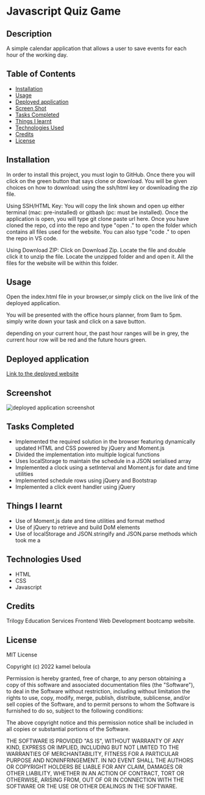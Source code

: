 # Javascript Quiz Game

## Description

A simple calendar application that allows a user to save events for each hour of the working day.

## Table of Contents

- [Installation](#installation)
- [Usage](#usage)
- [Deployed application](#deployed-application)
- [Screen Shot](#screenshot)
- [Tasks Completed](#tasks-completed)
- [Things I learnt](#things-i-learnt)
- [Technologies Used](#technologies-used)
- [Credits](#credits)
- [License](#license)


## Installation


In order to install this project, you must login to GitHub. Once there you will click on the green button that says clone or download. You will be given choices on how to download: using the ssh/html key or downloading the zip file.

Using SSH/HTML Key: You will copy the link shown and open up either terminal (mac: pre-installed) or gitbash (pc: must be installed). Once the application is open, you will type git clone paste url here. Once you have cloned the repo, cd into the repo and type "open ." to open the folder which contains all files used for the website. You can also type "code ." to open the repo in VS code.

Using Download ZIP: Click on Download Zip. Locate the file and double click it to unzip the file. Locate the unzipped folder and and open it. All the files for the website will be within this folder.

## Usage

Open the index.html file in your browser,or simply click on the live link of the deployed application. 

You will be presented with the office hours planner, from 9am to 5pm. simply write down your task and click on a save button.

depending on your current hour, the past hour ranges will be in grey, the current hour row will be red and the future hours green.

## Deployed application
[Link to the deployed website](https://kamel-beloula.github.io/office-hours-planner/)



## Screenshot
![deployed application screenshot](./images/Screenshot%202023-01-25%20at%2023-25-27%20Office%20hours%20Planner.png)

## Tasks Completed

* Implemented the required solution in the browser featuring dynamically updated HTML and CSS powered by jQuery and Moment.js
* Divided the implementation into multiple logical functions
* Uses localStorage to maintain the schedule in a JSON serialised array
* Implemented a clock using a setInterval and Moment.js for date and time utilities
* Implemented schedule rows using jQuery and Bootstrap
* Implemented a click event handler using jQuery

## Things I learnt

* Use of Moment.js date and time utilities and format method
* Use of jQuery to retrieve and build DoM elements
* Use of localStorage and JSON.stringify and JSON.parse methods which took me a

## Technologies Used

- HTML
- CSS
- Javascript


## Credits

Trilogy Education Services Frontend Web Development bootcamp website.  



## License

MIT License

Copyright (c) 2022 kamel beloula

Permission is hereby granted, free of charge, to any person obtaining a copy of this software and associated documentation files (the "Software"), to deal in the Software without restriction, including without limitation the rights to use, copy, modify, merge, publish, distribute, sublicense, and/or sell copies of the Software, and to permit persons to whom the Software is furnished to do so, subject to the following conditions:

The above copyright notice and this permission notice shall be included in all copies or substantial portions of the Software.

THE SOFTWARE IS PROVIDED "AS IS", WITHOUT WARRANTY OF ANY KIND, EXPRESS OR IMPLIED, INCLUDING BUT NOT LIMITED TO THE WARRANTIES OF MERCHANTABILITY, FITNESS FOR A PARTICULAR PURPOSE AND NONINFRINGEMENT. IN NO EVENT SHALL THE AUTHORS OR COPYRIGHT HOLDERS BE LIABLE FOR ANY CLAIM, DAMAGES OR OTHER LIABILITY, WHETHER IN AN ACTION OF CONTRACT, TORT OR OTHERWISE, ARISING FROM, OUT OF OR IN CONNECTION WITH THE SOFTWARE OR THE USE OR OTHER DEALINGS IN THE SOFTWARE.
